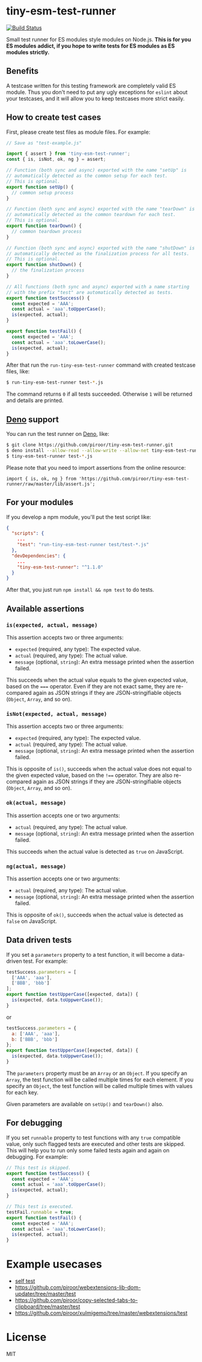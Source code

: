 # tiny-esm-test-runner

[![Build Status](https://travis-ci.org/piroor/tiny-esm-test-runner.svg?branch=master)](https://travis-ci.org/piroor/tiny-esm-test-runner)

Small test runner for ES modules style modules on Node.js.
**This is for you ES modules addict, if you hope to write tests for ES modules as ES modules strictly.**

## Benefits

A testcase written for this testing framework are completely valid ES module.
Thus you don't need to put any ugly exceptions for `eslint` about your testcases, and it will allow you to keep testcases more strict easily.

## How to create test cases

First, please create test files as module files. For example:

```javascript
// Save as "test-example.js"

import { assert } from 'tiny-esm-test-runner';
const { is, isNot, ok, ng } = assert;

// Function (both sync and async) exported with the name "setUp" is
// automatically detected as the common setup for each test.
// This is optional.
export function setUp() {
  // common setup process
}

// Function (both sync and async) exported with the name "tearDown" is
// automatically detected as the common teardown for each test.
// This is optional.
export function tearDown() {
  // common teardown process
}

// Function (both sync and async) exported with the name "shutDown" is
// automatically detected as the finalization process for all tests.
// This is optional.
export function shutDown() {
  // the finalization process
}

// All functions (both sync and async) exported with a name starting
// with the prefix "test" are automatically detected as tests.
export function testSuccess() {
  const expected = 'AAA';
  const actual = 'aaa'.toUpperCase();
  is(expected, actual);
}

export function testFail() {
  const expected = 'AAA';
  const actual = 'aaa'.toLowerCase();
  is(expected, actual);
}
```

After that run the `run-tiny-esm-test-runner` command with created testcase files, like:

```bash
$ run-tiny-esm-test-runner test-*.js
```

The command returns `0` if all tests succeeded. Otherwise `1` will be returned and details are printed.

## [Deno](https://deno.land/) support

You can run the test runner on [Deno](https://deno.land/), like:

```bash
$ git clone https://github.com/piroor/tiny-esm-test-runner.git
$ deno install --allow-read --allow-write --allow-net tiny-esm-test-runner/bin/run-tiny-esm-test-runner.deno
$ tiny-esm-test-runner test-*.js
```

Please note that you need to import assertions from the online resource:

```
import { is, ok, ng } from 'https://github.com/piroor/tiny-esm-test-runner/raw/master/lib/assert.js';
```

## For your modules

If you develop a npm module, you'll put the test script like:

```json
{
  "scripts": {
    ...
    "test": "run-tiny-esm-test-runner test/test-*.js"
  },
  "devDependencies": {
    ...
    "tiny-esm-test-runner": "^1.1.0"
  }
}
```

After that, you just run `npm install && npm test` to do tests.

## Available assertions

### `is(expected, actual, message)`

This assertion accepts two or three arguments:

* `expected` (required, any type): The expected value.
* `actual` (required, any type): The actual value.
* `message` (optional, `string`): An extra message printed when the assertion failed.

This succeeds when the actual value equals to the given expected value, based on the `===` operator.
Even if they are not exact same, they are re-compared again as JSON strings if they are JSON-stringifiable objects (`Object`, `Array`, and so on).


### `isNot(expected, actual, message)`

This assertion accepts two or three arguments:

* `expected` (required, any type): The expected value.
* `actual` (required, any type): The actual value.
* `message` (optional, `string`): An extra message printed when the assertion failed.

This is opposite of `is()`, succeeds when the actual value does not equal to the given expected value, based on the `!==` operator.
They are also re-compared again as JSON strings if they are JSON-stringifiable objects (`Object`, `Array`, and so on).

### `ok(actual, message)`

This assertion accepts one or two arguments:

* `actual` (required, any type): The actual value.
* `message` (optional, `string`): An extra message printed when the assertion failed.

This succeeds when the actual value is detected as `true` on JavaScript.

### `ng(actual, message)`

This assertion accepts one or two arguments:

* `actual` (required, any type): The actual value.
* `message` (optional, `string`): An extra message printed when the assertion failed.

This is opposite of `ok()`, succeeds when the actual value is detected as `false` on JavaScript.

## Data driven tests

If you set a `parameters` property to a test function, it will become a data-driven test. For example:

```javascript
testSuccess.parameters = [
  ['AAA', 'aaa'],
  ['BBB', 'bbb']
];
export function testUpperCase([expected, data]) {
  is(expected, data.toUppwerCase());
}
```

or

```javascript
testSuccess.parameters = {
  a: ['AAA', 'aaa'],
  b: ['BBB', 'bbb']
};
export function testUpperCase([expected, data]) {
  is(expected, data.toUppwerCase());
}
```

The `parameters` property must be an `Array` or an `Object`.
If you specify an `Array`, the test function will be called multiple times for each element.
If you specify an `Object`, the test function will be called multiple times with values for each key.

Given parameters are available on `setUp()` and `tearDown()` also.

## For debugging

If you set `runnable` property to test functions with any `true` compatible value, only such flagged tests are executed and other tests are skipped.
This will help you to run only some failed tests again and again on debugging.
For example:

```javascript
// This test is skipped.
export function testSuccess() {
  const expected = 'AAA';
  const actual = 'aaa'.toUpperCase();
  is(expected, actual);
}

// This test is executed.
testFail.runnable = true;
export function testFail() {
  const expected = 'AAA';
  const actual = 'aaa'.toLowerCase();
  is(expected, actual);
}
```

# Example usecases

* [self test](./tests/)
* https://github.com/piroor/webextensions-lib-dom-updater/tree/master/test
* https://github.com/piroor/copy-selected-tabs-to-clipboard/tree/master/test
* https://github.com/piroor/xulmigemo/tree/master/webextensions/test

# License

MIT
